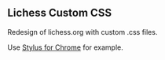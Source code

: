 ## Lichess Custom CSS
Redesign of lichess.org with custom .css files.

Use [Stylus for Chrome](https://chrome.google.com/webstore/detail/stylus/clngdbkpkpeebahjckkjfobafhncgmne) for example.
